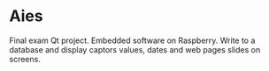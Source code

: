 # Aies
Final exam Qt project. Embedded software on Raspberry. Write to a database and display captors values, dates and web pages slides on screens.
